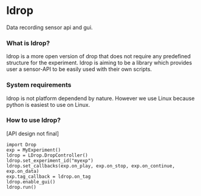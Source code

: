 # ldrop
Data recording sensor api and gui.

### What is ldrop?
ldrop is a more open version of drop that does not require any predefined
structure for the experiment. ldrop is aiming to be a library which provides 
user a sensor-API to be easily used with their own scripts.

### System requirements
ldrop is not platform dependend by nature. However we use Linux because python
is easiest to use on Linux.

### How to use ldrop?
[API design not final]
```
import Drop
exp = MyExperiment()
ldrop = LDrop.DropController()
ldrop.set_experiment_id("myexp")
ldrop.set_callbacks(exp.on_play, exp.on_stop, exp.on_continue, exp.on_data)
exp.tag_callback = ldrop.on_tag
ldrop.enable_gui()
ldrop.run()
```